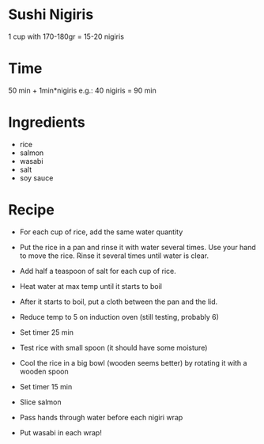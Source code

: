 
# Sushi Nigiris
1 cup with 170-180gr = 15-20 nigiris

# Time
50 min + 1min*nigiris
e.g.: 40 nigiris = 90 min

# Ingredients
- rice
- salmon
- wasabi
- salt
- soy sauce

# Recipe

- For each cup of rice, add the same water quantity
- Put the rice in a pan and rinse it with water several times.
	Use your hand to move the rice. Rinse it several times until water is clear.
- Add half a teaspoon of salt for each cup of rice.
- Heat water at max temp until it starts to boil
- After it starts to boil, put a cloth between the pan and the lid.
- Reduce temp to 5 on induction oven (still testing, probably 6)
- Set timer 25 min
- Test rice with small spoon (it should have some moisture)
- Cool the rice in a big bowl (wooden seems better) by rotating it with a wooden spoon
- Set timer 15 min


- Slice salmon

- Pass hands through water before each nigiri wrap
- Put wasabi in each wrap!
